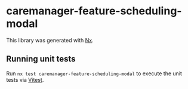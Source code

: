 # caremanager-feature-scheduling-modal

This library was generated with [Nx](https://nx.dev).

## Running unit tests

Run `nx test caremanager-feature-scheduling-modal` to execute the unit tests via [Vitest](https://vitest.dev/).
